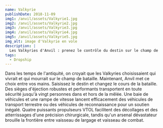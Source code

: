```yaml
---
name: Valkyrie
publishDate: 2018-11-09
img1: /anvil/assets/Valkyrie1.jpg
img2: /anvil/assets/Valkyrie2.jpg
img3: /anvil/assets/Valkyrie3.jpg
img4: /anvil/assets/Valkyrie4.jpg
img5: /anvil/assets/Valkyrie5.jpg
img_alt: image d'Valkyrie en vole
description: |
  Les Valkyries d'Anvil : prenez le contrôle du destin sur le champ de bataille.
tags:
  - Dropship
---
```


Dans les temps de l'antiquité, on croyait que les Valkyries choisissaient qui vivrait et qui mourrait sur le champ de bataille. Maintenant, Anvil met ce choix entre vos mains. Saisissez le destin et changez le cours de la bataille. Des sièges d'éjection robustes et performants transportent en toute sécurité jusqu'à vingt personnes dans et hors de la mêlée. Une baie de véhicules et une rampe de vitesse lancent efficacement des véhicules de transport terrestre ou des véhicules de reconnaissance pour un soutien inégalé. Quatre puissants propulseurs VTOL facilitent des décollages et des atterrissages d'une précision chirurgicale, tandis qu'un arsenal dévastateur brouille la frontière entre vaisseau de largage et vaisseau de combat.